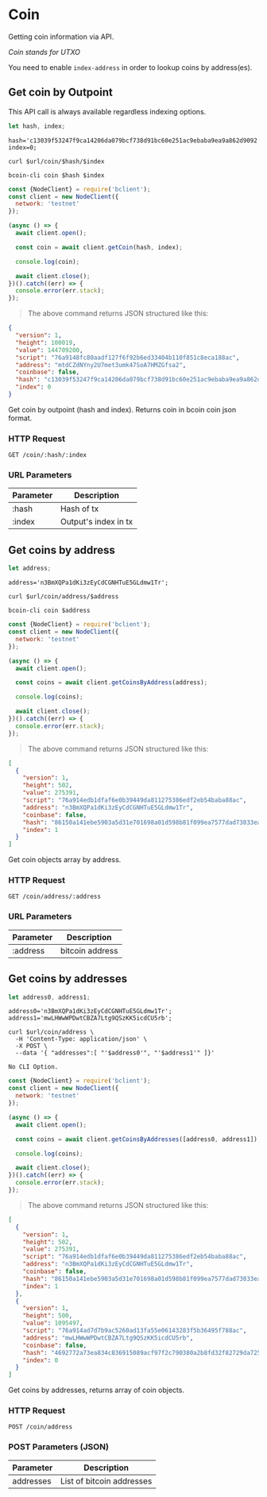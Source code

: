 # Coin
Getting coin information via API.

*Coin stands for UTXO*

<aside class="info">
You need to enable <code>index-address</code> in order to lookup coins by address(es).
</aside>


## Get coin by Outpoint

<aside class="info">
This API call is always available regardless indexing options.
</aside>

```javascript
let hash, index;
```

```shell--vars
hash='c13039f53247f9ca14206da079bcf738d91bc60e251ac9ebaba9ea9a862d9092';
index=0;
```

```shell--curl
curl $url/coin/$hash/$index
```

```shell--cli
bcoin-cli coin $hash $index
```

```javascript
const {NodeClient} = require('bclient');
const client = new NodeClient({
  network: 'testnet'
});

(async () => {
  await client.open();

  const coin = await client.getCoin(hash, index);

  console.log(coin);

  await client.close();
})().catch((err) => {
  console.error(err.stack);
});
```

> The above command returns JSON structured like this:

```json
{
  "version": 1,
  "height": 100019,
  "value": 144709200,
  "script": "76a9148fc80aadf127f6f92b6ed33404b110f851c8eca188ac",
  "address": "mtdCZdNYny2U7met3umk47SoA7HMZGfsa2",
  "coinbase": false,
  "hash": "c13039f53247f9ca14206da079bcf738d91bc60e251ac9ebaba9ea9a862d9092",
  "index": 0
}
```

Get coin by outpoint (hash and index). Returns coin in bcoin coin json format.

### HTTP Request
`GET /coin/:hash/:index`

### URL Parameters
Parameter | Description
--------- | -----------
:hash     | Hash of tx
:index    | Output's index in tx



## Get coins by address

```javascript
let address;
```

```shell--vars
address='n3BmXQPa1dKi3zEyCdCGNHTuE5GLdmw1Tr';
```

```shell--curl
curl $url/coin/address/$address
```

```shell--cli
bcoin-cli coin $address
```

```javascript
const {NodeClient} = require('bclient');
const client = new NodeClient({
  network: 'testnet'
});

(async () => {
  await client.open();

  const coins = await client.getCoinsByAddress(address);

  console.log(coins);

  await client.close();
})().catch((err) => {
  console.error(err.stack);
});
```

> The above command returns JSON structured like this:

```json
[
  {
    "version": 1,
    "height": 502,
    "value": 275391,
    "script": "76a914edb1dfaf6e0b39449da811275386edf2eb54baba88ac",
    "address": "n3BmXQPa1dKi3zEyCdCGNHTuE5GLdmw1Tr",
    "coinbase": false,
    "hash": "86150a141ebe5903a5d31e701698a01d598b81f099ea7577dad73033eab02ef9",
    "index": 1
  }
]
```

Get coin objects array by address.

### HTTP Request
`GET /coin/address/:address`

### URL Parameters
Parameter | Description
--------- | -----------
:address  | bitcoin address



## Get coins by addresses

```javascript
let address0, address1;
```

```shell--vars
address0='n3BmXQPa1dKi3zEyCdCGNHTuE5GLdmw1Tr';
address1='mwLHWwWPDwtCBZA7Ltg9QSzKK5icdCU5rb';
```

```shell--curl
curl $url/coin/address \
  -H 'Content-Type: application/json' \
  -X POST \
  --data '{ "addresses":[ "'$address0'", "'$address1'" ]}'
```

```shell--cli
No CLI Option.
```

```javascript
const {NodeClient} = require('bclient');
const client = new NodeClient({
  network: 'testnet'
});

(async () => {
  await client.open();

  const coins = await client.getCoinsByAddresses([address0, address1]);

  console.log(coins);

  await client.close();
})().catch((err) => {
  console.error(err.stack);
});
```

> The above command returns JSON structured like this:

```json
[
  {
    "version": 1,
    "height": 502,
    "value": 275391,
    "script": "76a914edb1dfaf6e0b39449da811275386edf2eb54baba88ac",
    "address": "n3BmXQPa1dKi3zEyCdCGNHTuE5GLdmw1Tr",
    "coinbase": false,
    "hash": "86150a141ebe5903a5d31e701698a01d598b81f099ea7577dad73033eab02ef9",
    "index": 1
  },
  {
    "version": 1,
    "height": 500,
    "value": 1095497,
    "script": "76a914ad7d7b9ac5260ad13fa55e06143283f5b36495f788ac",
    "address": "mwLHWwWPDwtCBZA7Ltg9QSzKK5icdCU5rb",
    "coinbase": false,
    "hash": "4692772a73ea834c836915089acf97f2c790380a2b8fd32f82729da72545d8c5",
    "index": 0
  }
]
```

Get coins by addresses,
returns array of coin objects.

### HTTP Request
`POST /coin/address`

### POST Parameters (JSON)
Parameter | Description
--------- | -----------
addresses | List of bitcoin addresses
